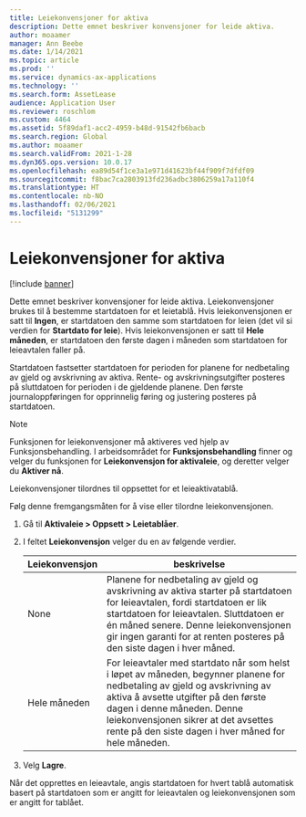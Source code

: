 ```yaml
---
title: Leiekonvensjoner for aktiva
description: Dette emnet beskriver konvensjoner for leide aktiva.
author: moaamer
manager: Ann Beebe
ms.date: 1/14/2021
ms.topic: article
ms.prod: ''
ms.service: dynamics-ax-applications
ms.technology: ''
ms.search.form: AssetLease
audience: Application User
ms.reviewer: roschlom
ms.custom: 4464
ms.assetid: 5f89daf1-acc2-4959-b48d-91542fb6bacb
ms.search.region: Global
ms.author: moaamer
ms.search.validFrom: 2021-1-28
ms.dyn365.ops.version: 10.0.17
ms.openlocfilehash: ea89d54f1ce3a1e971d41623bf44f909f7dfdf09
ms.sourcegitcommit: f8bac7ca2803913fd236adbc3806259a17a110f4
ms.translationtype: HT
ms.contentlocale: nb-NO
ms.lasthandoff: 02/06/2021
ms.locfileid: "5131299"
---
```

# <a name="asset-leasing-conventions"></a>Leiekonvensjoner for aktiva

[!include [banner](../includes/banner.md)]

Dette emnet beskriver konvensjoner for leide aktiva. Leiekonvensjoner brukes til å bestemme startdatoen for et leietablå. Hvis leiekonvensjonen er satt til **Ingen**, er startdatoen den samme som startdatoen for leien (det vil si verdien for **Startdato for leie**). Hvis leiekonvensjonen er satt til **Hele måneden**, er startdatoen den første dagen i måneden som startdatoen for leieavtalen faller på.

Startdatoen fastsetter startdatoen for perioden for planene for nedbetaling av gjeld og avskrivning av aktiva. Rente- og avskrivningsutgifter posteres på sluttdatoen for perioden i de gjeldende planene. Den første journaloppføringen for opprinnelig føring og justering posteres på startdatoen.

> [!NOTE]
> Funksjonen for leiekonvensjoner må aktiveres ved hjelp av Funksjonsbehandling. I arbeidsområdet for **Funksjonsbehandling** finner og velger du funksjonen for **Leiekonvensjon for aktivaleie**, og deretter velger du **Aktiver nå**.

Leiekonvensjoner tilordnes til oppsettet for et leieaktivatablå.

Følg denne fremgangsmåten for å vise eller tilordne leiekonvensjonen.

1. Gå til **Aktivaleie \> Oppsett \> Leietablåer**.
2. I feltet **Leiekonvensjon** velger du en av følgende verdier.

    | Leiekonvensjon | beskrivelse |
    |--------------------|-------------|
    | None               | Planene for nedbetaling av gjeld og avskrivning av aktiva starter på startdatoen for leieavtalen, fordi startdatoen er lik startdatoen for leieavtalen. Sluttdatoen er én måned senere. Denne leiekonvensjonen gir ingen garanti for at renten posteres på den siste dagen i hver måned. |
    | Hele måneden         | For leieavtaler med startdato når som helst i løpet av måneden, begynner planene for nedbetaling av gjeld og avskrivning av aktiva å avsette utgifter på den første dagen i denne måneden. Denne leiekonvensjonen sikrer at det avsettes rente på den siste dagen i hver måned for hele måneden. |

3. Velg **Lagre**.

Når det opprettes en leieavtale, angis startdatoen for hvert tablå automatisk basert på startdatoen som er angitt for leieavtalen og leiekonvensjonen som er angitt for tablået.
